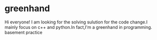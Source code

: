 # greenhand
Hi everyone! I am looking for the solving sulution for the code change.I mainly focus on c++ and python.In fact,I'm a greenhand in programming.
basement practice
